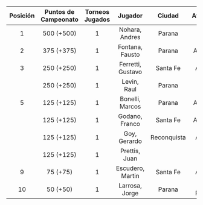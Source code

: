|  Posición  |  Puntos de Campeonato  |  Torneos Jugados  |      Jugador      |   Ciudad    |  Afiliación  |  Puntos sumados  |
|:----------:|:----------------------:|:-----------------:|:-----------------:|:-----------:|:------------:|:----------------:|
|     1      |       500 (+500)       |         1         |  Nohara, Andres   |   Parana    |              |    500 (T01)     |
|     2      |       375 (+375)       |         1         |  Fontana, Fausto  |   Parana    |   Aspatem    |    375 (T01)     |
|     3      |       250 (+250)       |         1         | Ferretti, Gustavo |  Santa Fe   |   Atemeli    |    250 (T01)     |
|            |       250 (+250)       |         1         |    Levin, Raul    |   Parana    |              |    250 (T01)     |
|     5      |       125 (+125)       |         1         |  Bonelli, Marcos  |   Parana    |   Aspatem    |    125 (T01)     |
|            |       125 (+125)       |         1         |  Godano, Franco   |  Santa Fe   |   ATEMELI    |    125 (T01)     |
|            |       125 (+125)       |         1         |   Goy, Gerardo    | Reconquista |    ATMAR     |    125 (T01)     |
|            |       125 (+125)       |         1         |   Prettis, Juan   |             |              |    125 (T01)     |
|     9      |        75 (+75)        |         1         | Escudero, Martin  |  Santa Fe   |   Atemeli    |     75 (T01)     |
|     10     |        50 (+50)        |         1         |  Larrosa, Jorge   |   Parana    | Tiro Federal |     50 (T01)     |